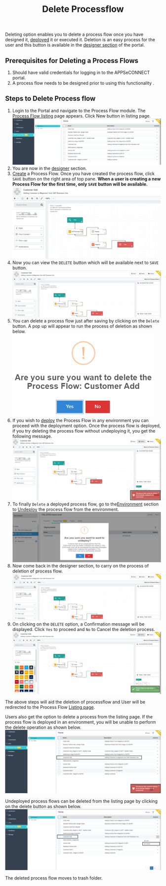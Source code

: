﻿---
title: "Delete Processflow"
toc: true
tag: developers
category: "Processflow"
menus: 
    quickstartprocessflow:
        title: "Delete Processflow"
        weight: 8
        icon: fa fa-file-word-o
        identifier: deleteprocessflow
---
Deleting option enables you to delete a process flow once you have designed it,
[deployed](/processflow/deploying-and-executing-processfloww/) it or executed it. Deletion is an easy process for the user and this 
button is available in the [designer section](/processflow/designer-processflow/) of the portal.

## Prerequisites for Deleting a Process Flows
1.	Should have valid credentials for logging in to the APPSeCONNECT portal.
2.	A process flow needs to be designed prior to using this functionality .

## Steps to Delete Process flow

1. Login to the Portal and navigate to the Process Flow module. The [Process Flow listing](/processflow/processflow-listing-page/) page appears.
Click New button in listing page.      
![pfdelete1](\staticfiles\processflow\media\pfdelete1.png)  
2. You are now in the [designer](/processflow/designer-processflow/) section.    
3. [Create](/processflow/creating-processflow/) a Process Flow. Once you have created the process flow, click `SAVE` button on the right area of top pane.
**When a user is creating a new Process Flow for the first time, only `SAVE` button will be available.**      
![pfdelete2](\staticfiles\processflow\media\pfdelete2.png)       
4. Now you can view the `DELETE` button which will be available next to `SAVE` button.      
![pfdelete3](\staticfiles\processflow\media\pfdelete3.png)  
5. You can delete a process flow just after saving by clicking on the `Delete` button. A pop up will appear 
to run the process of deletion as shown below.    
![pfdelete4](\staticfiles\processflow\media\pfdelete4.png)      
6. If you wish to [deploy](/processflow/deploying-and-executing-processfloww/) the Process Flow in any environment you can proceed with the 
deployment option. Once the process flow is deployed, if you try deleting the process flow without undeploying it, you get the 
following message.   
![pfdelete5](\staticfiles\processflow\media\pfdelete5.png)  
7. To finally `Delete` a deployed process flow, go to the[Environment](/deployment/Environment-Management/) section to [Undeploy](/processflow/deploying-and-executing-processfloww/#undeploy-process-flow-from-environment) 
the process flow from the environment.      
![pfdelete6](\staticfiles\processflow\media\pfdelete6.png)    
8. Now come back in the designer section, to carry on the process of deletion of process flow.  
![pfdelete7](\staticfiles\processflow\media\pfdelete7.png)        
9. On clicking on the `DELETE` option, a Confirmation message will be displayed. Click `Yes` to proceed and `No` to Cancel the deletion process.   
![pfdelete8](\staticfiles\processflow\media\pfdelete8.png)                  

The above steps will aid the deletion of processflow and User will be redirected to the Process Flow [Listing page](/processflow/processflow-listing-page/).   

Users also get the option to delete a process from the listing page. If the process flow is deployed in an environment, you will be unable to perform the 
delete operation as shown below.  
![pfdelete9](\staticfiles\processflow\media\pfdelete9.png)    

Undeployed process flows can be deleted from the listing page by clicking on the delete button as shown below.  
![pfdelete10](\staticfiles\processflow\media\pfdelete10.png)    

The deleted process flow moves to trash folder.

